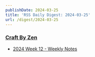 ```yaml
---
publishDate: 2024-03-25
title: 'RSS Daily Digest: 2024-03-25'
url: /digest/2024-03-25
---
```


### [Craft By Zen](https://craftbyzen.com/)

  * [2024 Week 12 - Weekly Notes](https://craftbyzen.com/blog/2024-03-25-w12-weekly-notes/)
  
